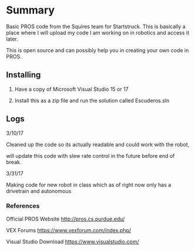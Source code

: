 # Summary
Basic PROS code from the Squires team for Startstruck. This is basically a place where I will upload my code I am working on in robotics and access it later.

This is open source and can possibly help you in creating your own code in PROS.

## Installing

1. Have a copy of Microsoft Visual Studio 15 or 17

2. Install this as a zip file and run the solution called Escuderos.sln

## Logs

3/10/17

Cleaned up the code so its actually readable and could work with the robot,

will update this code with slew rate control in the future before end of break.

3/31/17

Making code for new robot in class which as of right now only has a drivetrain and autonomous

### References 

Official PROS Website http://pros.cs.purdue.edu/

VEX Forums https://www.vexforum.com/index.php/

Visual Studio Download https://www.visualstudio.com/